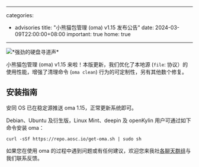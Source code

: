 
---
categories:
  - advisories
title: "小熊猫包管理 (oma) v1.15 发布公告"
date: 2024-03-09T22:00:00+08:00
important: true
home: true
---

![\*强劲的硬盘寻道声\*](/assets/news/oma-1.15.png)

小熊猫包管理 (oma) v1.15 来啦！本版更新，我们优化了本地源 (`file`: 协议）的使用性能，增强了清理命令 (`oma clean`) 行为的可定制性，另有其他数个修复。

## 安装指南

安同 OS 已在稳定源推送 oma 1.15，正常更新系统即可。

Debian、Ubuntu 及衍生版，Linux Mint、deepin 及 openKylin 用户可通过如下命令安装 oma：
```
curl -sSf https://repo.aosc.io/get-oma.sh | sudo sh
```
如果您在使用 oma 的过程中遇到问题或有任何建议，欢迎您来我社[各聊天群组](https://aosc.io/contact "各聊天群组")与我们联系反馈。
